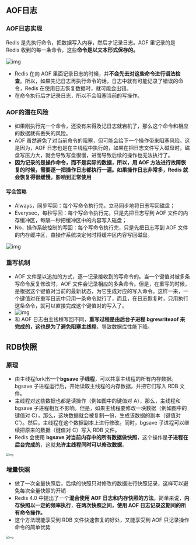 ## AOF日志

### AOF日志实现

Redis 是先执行命令，把数据写入内存，然后才记录日志。AOF 里记录的是 Redis 收到的每一条命令，这些**命令是以文本形式保存的。**

![img](https://gitee.com/joeyooa/data-images/raw/master/node/2021/4d120bee623642e75fdf1c0700623a9f.jpg)

- Redis 在向 AOF 里面记录日志的时候，并**不会先去对这些命令进行语法检查**。所以，如果先记日志再执行命令的话，日志中就有可能记录了错误的命令，Redis 在使用日志恢复数据时，就可能会出错。
- 在命令执行后才记录日志，所以不会阻塞当前的写操作。

### AOF的潜在风险

- 如果刚执行完一个命令，还没有来得及记日志就宕机了，那么这个命令和相应的数据就有丢失的风险。
- AOF 虽然避免了对当前命令的阻塞，但可能会给下一个操作带来阻塞风险。这是因为，AOF 日志也是在主线程中执行的，如果在把日志文件写入磁盘时，磁盘写压力大，就会导致写盘很慢，进而导致后续的操作也无法执行了。
- **因为记录的是操作命令，而不是实际的数据，所以，用 AOF 方法进行故障恢复的时候，需要逐一把操作日志都执行一遍。如果操作日志非常多，Redis 就会恢复得很缓慢，影响到正常使用**

#### 写会策略

- Always，同步写回：每个写命令执行完，立马同步地将日志写回磁盘；
- Everysec，每秒写回：每个写命令执行完，只是先把日志写到 AOF 文件的内存缓冲区，每隔一秒把缓冲区中的内容写入磁盘；
- No，操作系统控制的写回：每个写命令执行完，只是先把日志写到 AOF 文件的内存缓冲区，由操作系统决定何时将缓冲区内容写回磁盘。

![img](https://gitee.com/joeyooa/data-images/raw/master/node/2021/72f547f18dbac788c7d11yy167d7ebf8.jpg)

### 重写机制

- AOF  文件是以追加的方式，逐一记录接收到的写命令的。当一个键值对被多条写命令反复修改时，AOF  文件会记录相应的多条命令。但是，在重写的时候，是根据这个键值对当前的最新状态，为它生成对应的写入命令。这样一来，一个键值对在重写日志中只用一条命令就行了，而且，在日志恢复时，只用执行这条命令，就可以直接完成这个键值对的写入了。
- ![img](https://gitee.com/joeyooa/data-images/raw/master/node/2021/6528c699fdcf40b404af57040bb8d208.jpg)
- 和 AOF 日志由主线程写回不同，**重写过程是由后台子进程 bgrewriteaof 来完成的，这也是为了避免阻塞主线程**，导致数据库性能下降。

## RDB快照

### 原理

- 由主线程fork出一个**bgsave 子线程**，可以共享主线程的所有内存数据。bgsave 子进程运行后，开始读取主线程的内存数据，并把它们写入 RDB 文件。
- 主线程对这些数据也都是读操作（例如图中的键值对 A），那么，主线程和 bgsave 子进程相互不影响。但是，如果主线程要修改一块数据（例如图中的键值对 C），那么，这块数据就会被复制一份，生成该数据的副本（键值对 C’）。然后，主线程在这个数据副本上进行修改。同时，bgsave 子进程可以继续把原来的数据（键值对 C）写入 RDB 文件。
- Redis 会使用 **bgsave 对当前内存中的所有数据做快照**，这个操作是**子进程在后台完成的**，这就**允许主线程同时可以修改数据**。

<img src="https://static001.geekbang.org/resource/image/a2/58/a2e5a3571e200cb771ed8a1cd14d5558.jpg" alt="img" style="zoom:50%;" />

### 增量快照

- 做了一次全量快照后，后续的快照只对修改的数据进行快照记录，这样可以避免每次全量快照的开销
- Redis 4.0 中提出了一个**混合使用 AOF 日志和内存快照的方法**。简单来说，**内存快照以一定的频率执行**，**在两次快照之间，使用 AOF 日志记录这期间的所有命令操作。**
- 这个方法既能享受到 RDB 文件快速恢复的好处，又能享受到 AOF 只记录操作命令的简单优势

<img src="https://static001.geekbang.org/resource/image/e4/20/e4c5846616c19fe03dbf528437beb320.jpg" alt="img" style="zoom:50%;" />

